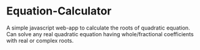 # Equation-Calculator
A simple javascript web-app to calculate the roots of quadratic equation.
Can solve any real quadratic equation having whole/fractional coefficients with real or complex roots.
